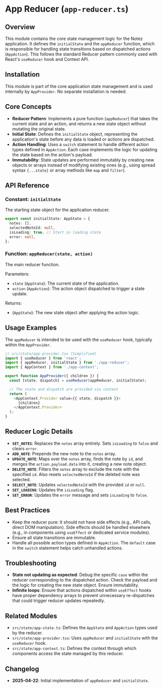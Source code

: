 # App Reducer (`app-reducer.ts`)

## Overview

This module contains the core state management logic for the Notez application. It defines the `initialState` and the `appReducer` function, which is responsible for handling state transitions based on dispatched actions (`AppAction`). This follows the standard Reducer pattern commonly used with React's `useReducer` hook and Context API.

## Installation

This module is part of the core application state management and is used internally by `AppProvider`. No separate installation is needed.

## Core Concepts

-   **Reducer Pattern**: Implements a pure function (`appReducer`) that takes the current state and an action, and returns a new state object without mutating the original state.
-   **Initial State**: Defines the `initialState` object, representing the application's state before any data is loaded or actions are dispatched.
-   **Action Handling**: Uses a `switch` statement to handle different action types defined in `AppAction`. Each case implements the logic for updating the state based on the action's payload.
-   **Immutability**: State updates are performed immutably by creating new objects or arrays instead of modifying existing ones (e.g., using spread syntax `{...state}` or array methods like `map` and `filter`).

## API Reference

### Constant: `initialState`

The starting state object for the application reducer.

```typescript
export const initialState: AppState = {
  notes: [],
  selectedNoteId: null,
  isLoading: true, // Start in loading state
  error: null,
};
```

### Function: `appReducer(state, action)`

The main reducer function.

Parameters:

-   `state` (`AppState`): The current state of the application.
-   `action` (`AppAction`): The action object dispatched to trigger a state update.

Returns:

-   (`AppState`): The new state object after applying the action logic.

## Usage Examples

The `appReducer` is intended to be used with the `useReducer` hook, typically within the `AppProvider`.

```typescript
// src/state/app-provider.tsx (Simplified)
import { useReducer } from 'react';
import { appReducer, initialState } from './app-reducer';
import { AppContext } from './app-context';

export function AppProvider({ children }) {
  const [state, dispatch] = useReducer(appReducer, initialState);

  // The state and dispatch are provided via context
  return (
    <AppContext.Provider value={{ state, dispatch }}>
      {children}
    </AppContext.Provider>
  );
}
```

## Reducer Logic Details

-   **`SET_NOTES`**: Replaces the `notes` array entirely. Sets `isLoading` to `false` and clears `error`.
-   **`ADD_NOTE`**: Prepends the new note to the `notes` array.
-   **`UPDATE_NOTE`**: Maps over the `notes` array, finds the note by `id`, and merges the `action.payload.data` into it, creating a new note object.
-   **`DELETE_NOTE`**: Filters the `notes` array to exclude the note with the specified `id`. Also resets `selectedNoteId` if the deleted note was selected.
-   **`SELECT_NOTE`**: Updates `selectedNoteId` with the provided `id` or `null`.
-   **`SET_LOADING`**: Updates the `isLoading` flag.
-   **`SET_ERROR`**: Updates the `error` message and sets `isLoading` to `false`.

## Best Practices

-   Keep the reducer pure: It should not have side effects (e.g., API calls, direct DOM manipulation). Side effects should be handled elsewhere (e.g., in components using `useEffect` or dedicated service modules).
-   Ensure all state transitions are immutable.
-   Handle all possible action types defined in `AppAction`. The `default` case in the `switch` statement helps catch unhandled actions.

## Troubleshooting

-   **State not updating as expected**: Debug the specific `case` within the reducer corresponding to the dispatched action. Check the payload and the logic for creating the new state object. Ensure immutability.
-   **Infinite loops**: Ensure that actions dispatched within `useEffect` hooks have proper dependency arrays to prevent unnecessary re-dispatches that could trigger reducer updates repeatedly.

## Related Modules

-   `src/state/app-state.ts`: Defines the `AppState` and `AppAction` types used by the reducer.
-   `src/state/app-provider.tsx`: Uses `appReducer` and `initialState` with the `useReducer` hook.
-   `src/state/app-context.ts`: Defines the context through which components access the state managed by this reducer.

## Changelog

-   **2025-04-22**: Initial implementation of `appReducer` and `initialState`.